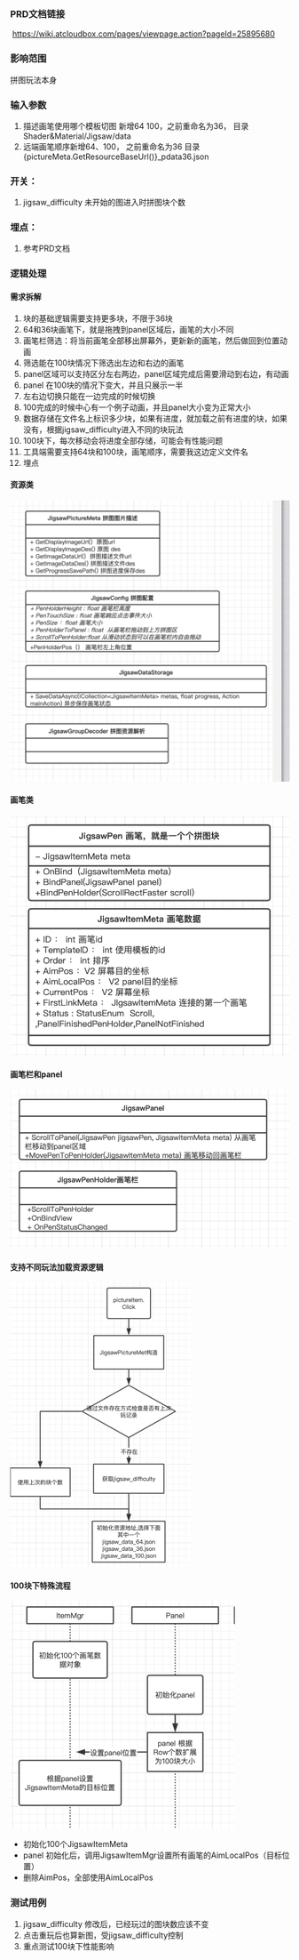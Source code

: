 ### PRD文档链接 

​    https://wiki.atcloudbox.com/pages/viewpage.action?pageId=25895680

### 影响范围

  拼图玩法本身

### 输入参数

1. 描述画笔使用哪个模板切图 新增64 100，之前重命名为36， 目录 Shader&Material/Jigsaw/data
2. 远端画笔顺序新增64、100， 之前重命名为36 目录 {pictureMeta.GetResourceBaseUrl()}_pdata36.json

### 开关：

1. jigsaw_difficulty 未开始的图进入时拼图块个数

### 埋点：

1. 参考PRD文档

### 逻辑处理

#### 需求拆解

1. 块的基础逻辑需要支持更多块，不限于36块
2. 64和36块画笔下，就是拖拽到panel区域后，画笔的大小不同
3. 画笔栏筛选：将当前画笔全部移出屏幕外，更新新的画笔，然后做回到位置动画
4. 筛选能在100块情况下筛选出左边和右边的画笔
5. panel区域可以支持区分左右两边，panel区域完成后需要滑动到右边，有动画
6. panel 在100块的情况下变大，并且只展示一半
7. 左右边切换只能在一边完成的时候切换
8. 100完成的时候中心有一个例子动画，并且panel大小变为正常大小
9. 数据存储在文件名上标识多少块，如果有进度，就加载之前有进度的块，如果没有，根据jigsaw_difficulty进入不同的块玩法
10. 100块下，每次移动会将进度全部存储，可能会有性能问题
11. 工具端需要支持64块和100块，画笔顺序，需要我这边定义文件名
12. 埋点

#### 资源类

![image-20210106115213712](%E6%8B%BC%E5%9B%BE%E9%9A%BE%E5%BA%A6%E8%AE%BE%E8%AE%A1%E6%96%87%E6%A1%A3.assets/image-20210106115213712.png)



#### 画笔类

![image-20210106115520297](%E6%8B%BC%E5%9B%BE%E9%9A%BE%E5%BA%A6%E8%AE%BE%E8%AE%A1%E6%96%87%E6%A1%A3.assets/image-20210106115520297.png)

#### 画笔栏和panel

![image-20210106115730965](%E6%8B%BC%E5%9B%BE%E9%9A%BE%E5%BA%A6%E8%AE%BE%E8%AE%A1%E6%96%87%E6%A1%A3.assets/image-20210106115730965.png)

#### 支持不同玩法加载资源逻辑

<img src="%E6%8B%BC%E5%9B%BE%E9%9A%BE%E5%BA%A6%E8%AE%BE%E8%AE%A1%E6%96%87%E6%A1%A3.assets/image-20210106140953994.png" alt="image-20210106140953994" style="zoom:50%;" />

#### 100块下特殊流程

<img src="%E6%8B%BC%E5%9B%BE%E9%9A%BE%E5%BA%A6%E8%AE%BE%E8%AE%A1%E6%96%87%E6%A1%A3.assets/image-20210106145633005.png" alt="image-20210106145633005" style="zoom:50%;" />

* 初始化100个JigsawItemMeta
* panel 初始化后，调用JigsawItemMgr设置所有画笔的AimLocalPos（目标位置）
* 删除AimPos，全部使用AimLocalPos

### 测试用例

1. jigsaw_difficulty 修改后，已经玩过的图块数应该不变
2. 点击重玩后也算新图，受jigsaw_difficulty控制
3. 重点测试100块下性能影响